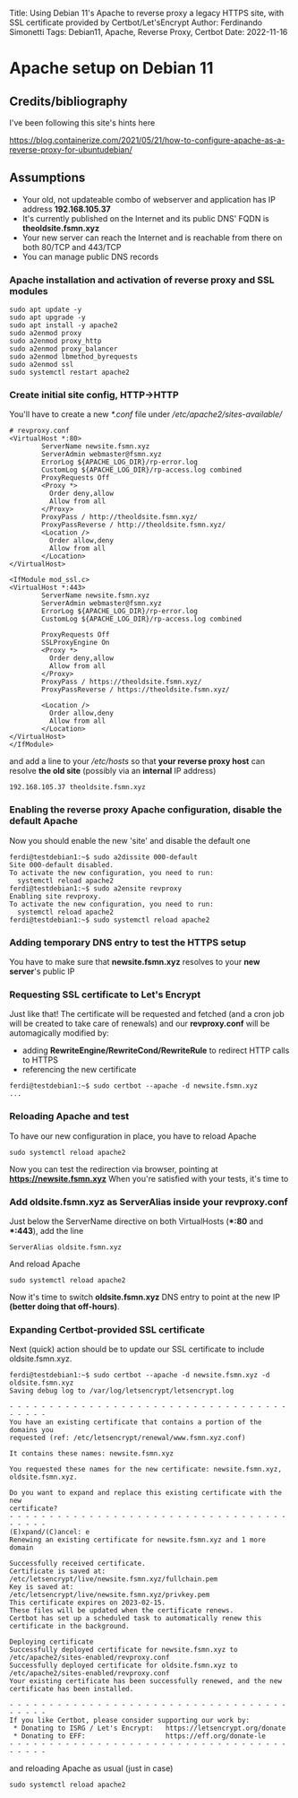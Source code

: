 Title: Using Debian 11's Apache to reverse proxy a legacy HTTPS site, with SSL certificate provided by Certbot/Let'sEncrypt
Author: Ferdinando Simonetti
Tags: Debian11, Apache, Reverse Proxy, Certbot
Date: 2022-11-16

# Apache setup on Debian 11

## Credits/bibliography
I've been following this site's hints here

https://blog.containerize.com/2021/05/21/how-to-configure-apache-as-a-reverse-proxy-for-ubuntudebian/

## Assumptions
- Your old, not updateable combo of webserver and application has IP address **192.168.105.37**
- It's currently published on the Internet and its public DNS' FQDN is **theoldsite.fsmn.xyz**
- Your new server can reach the Internet and is reachable from there on both 80/TCP and 443/TCP
- You can manage public DNS records

### Apache installation and activation of reverse proxy and SSL modules
```
sudo apt update -y
sudo apt upgrade -y
sudo apt install -y apache2
sudo a2enmod proxy
sudo a2enmod proxy_http
sudo a2enmod proxy_balancer
sudo a2enmod lbmethod_byrequests
sudo a2enmod ssl
sudo systemctl restart apache2
```
### Create initial site config, HTTP->HTTP
You'll have to create a new *\*.conf* file under */etc/apache2/sites-available/*
```
# revproxy.conf
<VirtualHost *:80>
        ServerName newsite.fsmn.xyz
        ServerAdmin webmaster@fsmn.xyz
        ErrorLog ${APACHE_LOG_DIR}/rp-error.log
        CustomLog ${APACHE_LOG_DIR}/rp-access.log combined
        ProxyRequests Off
        <Proxy *>
          Order deny,allow
          Allow from all
        </Proxy>
        ProxyPass / http://theoldsite.fsmn.xyz/
        ProxyPassReverse / http://theoldsite.fsmn.xyz/
        <Location />
          Order allow,deny
          Allow from all
        </Location>
</VirtualHost>

<IfModule mod_ssl.c>
<VirtualHost *:443>
        ServerName newsite.fsmn.xyz
        ServerAdmin webmaster@fsmn.xyz
        ErrorLog ${APACHE_LOG_DIR}/rp-error.log
        CustomLog ${APACHE_LOG_DIR}/rp-access.log combined

        ProxyRequests Off
        SSLProxyEngine On
        <Proxy *>
          Order deny,allow
          Allow from all
        </Proxy>
        ProxyPass / https://theoldsite.fsmn.xyz/
        ProxyPassReverse / https://theoldsite.fsmn.xyz/

        <Location />
          Order allow,deny
          Allow from all
        </Location>
</VirtualHost>
</IfModule>
```
and add a line to your */etc/hosts* so that **your reverse proxy host** can resolve **the old site** (possibly via an **internal** IP address)
```
192.168.105.37 theoldsite.fsmn.xyz
```
### Enabling the reverse proxy Apache configuration, disable the default Apache 
Now you should enable the new 'site' and disable the default one
```
ferdi@testdebian1:~$ sudo a2dissite 000-default
Site 000-default disabled.
To activate the new configuration, you need to run:
  systemctl reload apache2
ferdi@testdebian1:~$ sudo a2ensite revproxy
Enabling site revproxy.
To activate the new configuration, you need to run:
  systemctl reload apache2
ferdi@testdebian1:~$ sudo systemctl reload apache2
```
### Adding temporary DNS entry to test the HTTPS setup
You have to make sure that **newsite.fsmn.xyz** resolves to your **new server**'s public IP
### Requesting SSL certificate to Let's Encrypt
Just like that! The certificate will be requested and fetched (and a cron job will be created to take care of renewals) and our **revproxy.conf** will be automagically modified by:
- adding **RewriteEngine/RewriteCond/RewriteRule** to redirect HTTP calls to HTTPS
- referencing the new certificate
```
ferdi@testdebian1:~$ sudo certbot --apache -d newsite.fsmn.xyz
...
```
### Reloading Apache and test
To have our new configuration in place, you have to reload Apache
```
sudo systemctl reload apache2
```
Now you can test the redirection via browser, pointing at **https://newsite.fsmn.xyz**
When you're satisfied with your tests, it's time to 

### Add oldsite.fsmn.xyz as ServerAlias inside your revproxy.conf
Just below the ServerName directive on both VirtualHosts (**\*:80** and **\*:443**), add the line
```
ServerAlias oldsite.fsmn.xyz
```
And reload Apache
```
sudo systemctl reload apache2
```
Now it's time to switch **oldsite.fsmn.xyz** DNS entry to point at the new IP **(better doing that off-hours)**.
### Expanding Certbot-provided SSL certificate
Next (quick) action should be to update our SSL certificate to include oldsite.fsmn.xyz.
```
ferdi@testdebian1:~$ sudo certbot --apache -d newsite.fsmn.xyz -d oldsite.fsmn.xyz
Saving debug log to /var/log/letsencrypt/letsencrypt.log

- - - - - - - - - - - - - - - - - - - - - - - - - - - - - - - - - - - - - - - -
You have an existing certificate that contains a portion of the domains you
requested (ref: /etc/letsencrypt/renewal/www.fsmn.xyz.conf)

It contains these names: newsite.fsmn.xyz

You requested these names for the new certificate: newsite.fsmn.xyz, oldsite.fsmn.xyz.

Do you want to expand and replace this existing certificate with the new
certificate?
- - - - - - - - - - - - - - - - - - - - - - - - - - - - - - - - - - - - - - - -
(E)xpand/(C)ancel: e
Renewing an existing certificate for newsite.fsmn.xyz and 1 more domain

Successfully received certificate.
Certificate is saved at: /etc/letsencrypt/live/newsite.fsmn.xyz/fullchain.pem
Key is saved at:         /etc/letsencrypt/live/newsite.fsmn.xyz/privkey.pem
This certificate expires on 2023-02-15.
These files will be updated when the certificate renews.
Certbot has set up a scheduled task to automatically renew this certificate in the background.

Deploying certificate
Successfully deployed certificate for newsite.fsmn.xyz to /etc/apache2/sites-enabled/revproxy.conf
Successfully deployed certificate for oldsite.fsmn.xyz to /etc/apache2/sites-enabled/revproxy.conf
Your existing certificate has been successfully renewed, and the new certificate has been installed.

- - - - - - - - - - - - - - - - - - - - - - - - - - - - - - - - - - - - - - - -
If you like Certbot, please consider supporting our work by:
 * Donating to ISRG / Let's Encrypt:   https://letsencrypt.org/donate
 * Donating to EFF:                    https://eff.org/donate-le
- - - - - - - - - - - - - - - - - - - - - - - - - - - - - - - - - - - - - - - -
```
and reloading Apache as usual (just in case)
```
sudo systemctl reload apache2
```
